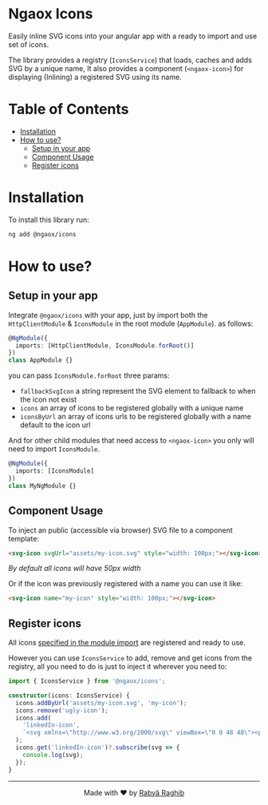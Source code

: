 # Ngaox Icons <!-- omit in toc -->

Easily inline SVG icons into your angular app with a ready to import and use set of icons.

The library provides a registry (`IconsService`) that loads, caches and adds SVG by a unique name,
It also provides a component (`<ngaox-icon>`) for displaying (Inlining) a registered SVG using its name.

# Table of Contents <!-- omit in toc -->

- [Installation](#installation)
- [How to use?](#how-to-use)
  - [Setup in your app](#setup-in-your-app)
  - [Component Usage](#component-usage)
  - [Register icons](#register-icons)

# Installation

To install this library run:

```bash
ng add @ngaox/icons
```

# How to use?

## Setup in your app

Integrate `@ngaox/icons` with your app, just by import both the `HttpClientModule` & `IconsModule` in the root module (`AppModule`).
as follows:

```ts
@NgModule({
  imports: [HttpClientModule, IconsModule.forRoot()]
})
class AppModule {}
```

you can pass `IconsModule.forRoot` three params:

- `fallbackSvgIcon` a string represent the SVG element to fallback to when the icon not exist
- `icons` an array of icons to be registered globally with a unique name
- `iconsByUrl` an array of icons urls to be registered globally with a name default to the icon url

And for other child modules that need access to `<ngaox-icon>` you only will need to import `IconsModule`.

```ts
@NgModule({
  imports: [IconsModule]
})
class MyNgModule {}
```

## Component Usage

To inject an public (accessible via browser) SVG file to a component template:

```html
<svg-icon svgUrl="assets/my-icon.svg" style="width: 100px;"></svg-icon>
```

_By default all icons will have 50px width_

Or if the icon was previously registered with a name you can use it like:

```html
<svg-icon name="my-icon" style="width: 100px;"></svg-icon>
```

## Register icons

All icons [specified in the module import](#setup-in-your-app) are registered and ready to use.

However you can use `IconsService` to add, remove and get icons from the registry, all you need to do is just to inject it wherever you need to:

```ts
import { IconsService } from '@ngaox/icons';

constructor(icons: IconsService) {
  icons.addByUrl('assets/my-icon.svg', 'my-icon');
  icons.remove('ugly-icon');
  icons.add(
    'linkedIn-icon',
    `<svg xmlns=\"http://www.w3.org/2000/svg\" viewBox=\"0 0 48 48\"><path d=\"M8.421,14h0.052l0,0C11.263,14,13,12,13,9.5C12.948,6.945,11.263,5,8.526,5S4,6.945,4,9.5C4,12,5.736,14,8.421,14z M4,17h9v26H4V17z M44,26.5c0-5.247-4.253-9.5-9.5-9.5c-3.053,0-5.762,1.446-7.5,3.684V17h-9v26h9V28l0,0c0-2.209,1.791-4,4-4s4,1.791,4,4v15h9C44,43,44,27.955,44,26.5z\"/></svg>`
  );
  icons.get('linkedIn-icon')?.subscribe(svg => {
    console.log(svg);
  });
}
```

---

<p align="center">Made with ❤️ by <a href="https://www.rabraghib.me">Rabyâ Raghib</a></p>

